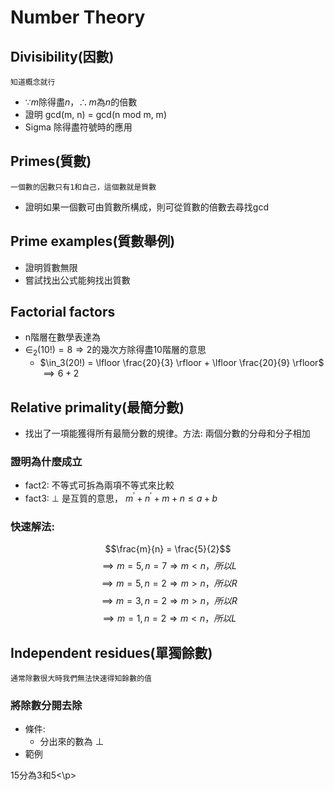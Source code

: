 # Number Theory
## Divisibility(因數)
`知道概念就行`
* $\because m \text{除得盡}n，\therefore m \text{為} n \text{的倍數}$
* 證明 gcd(m, n) = gcd(n mod m, m)
* Sigma 除得盡符號時的應用

## Primes(質數)
`一個數的因數只有1和自己，這個數就是質數`
* 證明如果一個數可由質數所構成，則可從質數的倍數去尋找gcd

## Prime examples(質數舉例)
* 證明質數無限
* 嘗試找出公式能夠找出質數

## Factorial factors
* n階層在數學表達為
* $\in _2 (10!) = 8 \Rightarrow \text{2的幾次方除得盡10階層的意思}$
  * $\in_3(20!) = \lfloor \frac{20}{3} \rfloor + \lfloor \frac{20}{9} \rfloor$
  $\implies 6 + 2$

## Relative primality(最簡分數)
* 找出了一項能獲得所有最簡分數的規律。方法: 兩個分數的分母和分子相加
### 證明為什麼成立
  * fact2: 不等式可拆為兩項不等式來比較
  * fact3: $\bot$ 是互質的意思， $m^\prime + n^\prime + m+n\leq a+b$
### 快速解法:
$$\frac{m}{n} = \frac{5}{2}$$
$$\implies m = 5, n = 7 \Rightarrow m < n ，所以L$$
$$\implies m = 5, n = 2 \Rightarrow m > n ，所以R$$
$$\implies m = 3, n = 2 \Rightarrow m > n ，所以R$$
$$\implies m = 1, n = 2 \Rightarrow m < n ，所以L$$

## Independent residues(單獨餘數)
`通常除數很大時我們無法快速得知餘數的值`

### 將除數分開去除
* 條件:
  * 分出來的數為 $\bot$
* 範例
<p>15分為3和5<\p>

###
